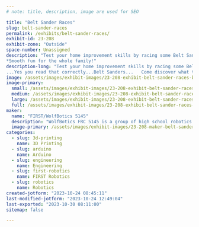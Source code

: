 ```yaml
---
# note: title, description, image are used for SEO

title: "Belt Sander Races"
slug: belt-sander-races
permalink: /exhibits/belt-sander-races/
exhibit-id: 23-208
exhibit-zone: "Outside"
space-number: Unassigned
description: "Test your home improvement skills by racing some Belt Sanders...  
*Smooth fun for the whole family!"
description-long: "Test your home improvement skills by racing some Belt Sanders...  
...Yes you read that correctly...Belt Sanders...   Come discover what this tool was really invented to do...it's ridiculously satisfying!"
image: /assets/images/exhibit-images/23-208-exhibit-belt-sander-races-belt-sander-race-1-large.jpg
image-primary: 
  small: /assets/images/exhibit-images/23-208-exhibit-belt-sander-races-belt-sander-race-1-small.jpg
  medium: /assets/images/exhibit-images/23-208-exhibit-belt-sander-races-belt-sander-race-1-medium.jpg
  large: /assets/images/exhibit-images/23-208-exhibit-belt-sander-races-belt-sander-race-1-large.jpg
  full: /assets/images/exhibit-images/23-208-exhibit-belt-sander-races-belt-sander-race-1-full.jpg
maker: 
  name: "FIRST/WolfBotics 5145"
  description: "WolfBotics FRC 5145 is a group of high school robotics students from St. Francis Catholic Academy in Gainesville, FL."
  image-primary: /assets/images/exhibit-images/23-208-maker-belt-sander-races-wolfbotics-pit-tallahassee-march-2023-medium.jpg
categories: 
  - slug: 3d-printing
    name: 3D Printing
  - slug: arduino
    name: Arduino
  - slug: engineering
    name: Engineering
  - slug: first-robotics
    name: FIRST Robotics
  - slug: robotics
    name: Robotics
created-jotform: "2023-10-24 08:45:11"
last-modified-jotform: "2023-10-24 12:49:04"
last-exported: "2023-10-30 08:11:00"
sitemap: false

---
```

